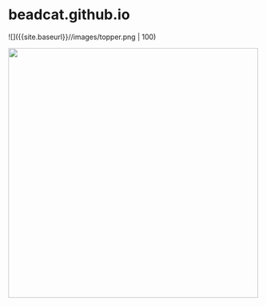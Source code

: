 # beadcat.github.io
![]({{site.baseurl}}//images/topper.png | 100)

<img src="https://github.com/favicon.ico" width="500">
